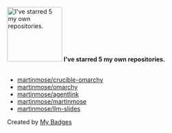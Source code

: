 <img src="https://my-badges.github.io/my-badges/self-star.png" alt="I&apos;ve starred 5 my own repositories." title="I&apos;ve starred 5 my own repositories." width="128">
<strong>I&apos;ve starred 5 my own repositories.</strong>
<br><br>

- <a href="https://github.com/martinmose/crucible-omarchy">martinmose/crucible-omarchy</a>
- <a href="https://github.com/martinmose/omarchy">martinmose/omarchy</a>
- <a href="https://github.com/martinmose/agentlink">martinmose/agentlink</a>
- <a href="https://github.com/martinmose/martinmose">martinmose/martinmose</a>
- <a href="https://github.com/martinmose/llm-slides">martinmose/llm-slides</a>


Created by <a href="https://github.com/my-badges/my-badges">My Badges</a>